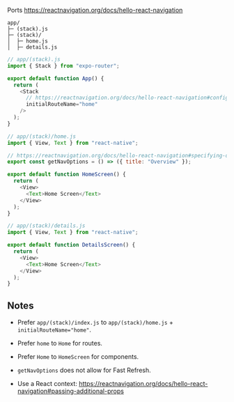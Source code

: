 Ports https://reactnavigation.org/docs/hello-react-navigation

```
app/
├─ (stack).js
├─ (stack)/
│  ├─ home.js
│  ├─ details.js
```

```js
// app/(stack).js
import { Stack } from "expo-router";

export default function App() {
  return (
    <Stack
      // https://reactnavigation.org/docs/hello-react-navigation#configuring-the-navigator
      initialRouteName="home"
    />
  );
}
```

```js
// app/(stack)/home.js
import { View, Text } from "react-native";

// https://reactnavigation.org/docs/hello-react-navigation#specifying-options
export const getNavOptions = () => ({ title: "Overview" });

export default function HomeScreen() {
  return (
    <View>
      <Text>Home Screen</Text>
    </View>
  );
}
```

```js
// app/(stack)/details.js
import { View, Text } from "react-native";

export default function DetailsScreen() {
  return (
    <View>
      <Text>Home Screen</Text>
    </View>
  );
}
```

## Notes

- Prefer `app/(stack)/index.js` to `app/(stack)/home.js` + `initialRouteName="home"`.
- Prefer `home` to `Home` for routes.
- Prefer `Home` to `HomeScreen` for components.
- `getNavOptions` does not allow for Fast Refresh.

- Use a React context: https://reactnavigation.org/docs/hello-react-navigation#passing-additional-props
